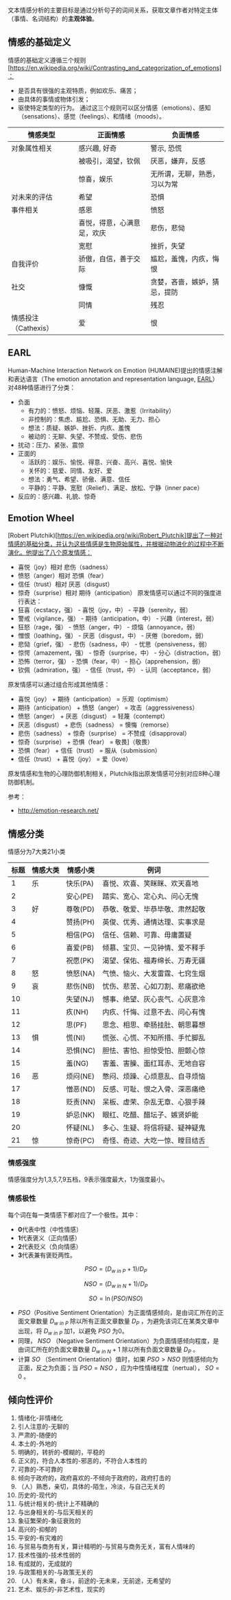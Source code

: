 文本情感分析的主要目标是通过分析句子的词间关系，获取文章作者对特定主体（事情、名词结构）的**主观体验**。

## 情感的基础定义
情感的基础定义遵循三个规则[https://en.wikipedia.org/wiki/Contrasting_and_categorization_of_emotions]：
* 是否具有很强的主观特质，例如欢乐、痛苦；
* 由具体的事情或物体引发；
* 驱使特定类型的行为。
通过这三个规则可以区分情感（emotions）、感知（sensations）、感觉（feelings）、和情绪（moods）。

| 情感类型           | 正面情感           | 负面情感           |
|----------------|----------------|----------------|
| 对象属性相关         | 感兴趣, 好奇        | 警示, 恐慌         |
|                     | 被吸引，渴望，钦佩      | 厌恶，嫌弃，反感       |
|                     | 惊喜，娱乐          | 无所谓，无聊，熟悉，习以为常 |
| 对未来的评估         | 希望             | 恐惧             |
| 事件相关             | 感恩             | 愤怒             |
|                     | 喜悦，得意，心满意足，欢庆  | 悲伤，悲恸          |
|                     | 宽慰             | 挫折，失望          |
| 自我评价           | 骄傲，自信，善于交际     | 尴尬，羞愧，内疚，悔恨    |
| 社交             | 慷慨             | 贪婪，吝啬，嫉妒，猜忌，提防 |
|                     | 同情             | 残忍             |
| 情感投注（Cathexis） | 爱              | 恨              |

## EARL
Human-Machine Interaction Network on Emotion (HUMAINE)提出的情感注解和表达语言（The emotion annotation and representation language, [EARL](http://emotion-research.net/projects/humaine/earl)）对48种情感进行了分类：
- 负面
   - 有力的：愤怒、烦恼、轻蔑、厌恶、激惹（Irritability）
   - 非控制的：焦虑、尴尬、恐惧、无助、无力、担心
   - 想法：质疑、嫉妒、挫折、内疚、羞愧
   - 被动的：无聊、失望、不赞成、受伤、悲伤
- 扰动：压力、紧张、震惊
- 正面的
   - 活跃的：娱乐、愉悦、得意、兴奋、高兴、喜悦、愉快
   - 关怀的：慈爱、同情、友好、爱
   - 想法：勇气、希望、骄傲、满意、信任
   - 平静的：平静、宽慰（Relief）、满足、放松、宁静（inner pace）
- 反应的：感兴趣、礼貌、惊奇

## Emotion Wheel
[Robert Plutchik)[https://en.wikipedia.org/wiki/Robert_Plutchik]提出了一种对情感的基础分类，并认为这些情感是生物原始属性，并根据动物进化的过程中不断演化。他提出了八个原发情感：
* 喜悦（joy）相对 悲伤（sadness）
* 愤怒（anger）相对 恐惧（fear）
* 信任（trust）相对 厌恶（disgust）
* 惊奇（surprise）相对 期待（anticipation）
原发情感可以通过不同的强度进行表达：
* 狂喜（ecstacy，强） - 喜悦（joy，中） - 平静（serenity，弱）
* 警戒（vigilance，强） - 期待（anticipation，中） - 兴趣（interest，弱）
* 狂怒（rage，强） - 愤怒（anger，中） - 烦恼（annoyance，弱）
* 憎恨（loathing，强） - 厌恶（disgust，中） - 厌倦（boredom，弱）
* 悲恸（grief，强） - 悲伤（sadness，中） - 忧思（pensiveness，弱）
* 惊愕（amazement，强） - 惊奇（surprise，中） - 分心（distraction，弱）
* 恐怖（terror，强） - 恐惧（fear，中） - 担心（apprehension，弱）
* 钦佩（admiration，强） - 信任（trust，中） - 认同（acceptance，弱）

原发情感可以通过组合形成其他情感：
* 喜悦（joy） + 期待（anticipation） = 乐观（optimism）
* 期待（anticipation） + 愤怒（anger） = 攻击（aggressiveness）
* 愤怒（anger） + 厌恶（disgust） = 轻蔑（contempt）
* 厌恶（disgust） + 悲伤（sadness） = 懊悔（remorse）
* 悲伤（sadness） + 惊奇（surprise） = 不赞成（disapproval）
* 惊奇（surprise） + 恐惧（fear） = 敬畏]（敬畏）
* 恐惧（fear） + 信任（trust） = 服从（submission）
* 信任（trust） + 喜悦（joy） = 爱（love）

原发情感和生物的心理防御机制相关，Plutchik指出原发情感可分别对应8种心理防御机制。

参考：
* http://emotion-research.net/

## 情感分类
情感分为7大类21小类

| 标题 | 情感大类 | 情感小类   | 例词              |
|----|------|--------|-----------------|
| 1  | 乐    | 快乐(PA) | 喜悦、欢喜、笑眯眯、欢天喜地  |
| 2  |      | 安心(PE) | 踏实、宽心、定心丸、问心无愧  |
| 3  | 好    | 尊敬(PD) | 恭敬、敬爱、毕恭毕敬、肃然起敬 |
| 4  |      | 赞扬(PH) | 英俊、优秀、通情达理、实事求是 |
| 5  |      | 相信(PG) | 信任、信赖、可靠、毋庸置疑   |
| 6  |      | 喜爱(PB) | 倾慕、宝贝、一见钟情、爱不释手 |
| 7  |      | 祝愿(PK) | 渴望、保佑、福寿绵长、万寿无疆 |
| 8  | 怒    | 愤怒(NA) | 气愤、恼火、大发雷霆、七窍生烟 |
| 9  | 哀    | 悲伤(NB) | 忧伤、悲苦、心如刀割、悲痛欲绝 |
| 10 |      | 失望(NJ) | 憾事、绝望、灰心丧气、心灰意冷 |
| 11 |      | 疚(NH)  | 内疚、忏悔、过意不去、问心有愧 |
| 12 |      | 思(PF)  | 思念、相思、牵肠挂肚、朝思暮想 |
| 13 | 惧    | 慌(NI)  | 慌张、心慌、不知所措、手忙脚乱 |
| 14 |      | 恐惧(NC) | 胆怯、害怕、担惊受怕、胆颤心惊 |
| 15 |      | 羞(NG)  | 害羞、害臊、面红耳赤、无地自容 |
| 16 | 恶    | 烦闷(NE) | 憋闷、烦躁、心烦意乱、自寻烦恼 |
| 17 |      | 憎恶(ND) | 反感、可耻、恨之入骨、深恶痛绝 |
| 18 |      | 贬责(NN) | 呆板、虚荣、杂乱无章、心狠手辣 |
| 19 |      | 妒忌(NK) | 眼红、吃醋、醋坛子、嫉贤妒能  |
| 20 |      | 怀疑(NL) | 多心、生疑、将信将疑、疑神疑鬼 |
| 21 | 惊    | 惊奇(PC) | 奇怪、奇迹、大吃一惊、瞠目结舌 |

### 情感强度
情感强度分为1,3,5,7,9五档，9表示强度最大，1为强度最小。

### 情感极性 
每个词在每一类情感下都对应了一个极性。其中：
* **0**代表中性（中性情感）
* **1**代表褒义（正向情感）
* **2**代表贬义（负向情感）
* **3**代表兼有褒贬两性。

$$ PSO=(D_{w\:in\:P}+1)/D_{P} $$

$$ NSO=(D_{w\:in\:N}+1)/D_{P} $$

$$ SO=\ln(PSO/NSO) $$

- $PSO$（Positive Sentiment Orientation）为正面情感倾向，是由词汇所在的正面文章数量 $D_{w\:in\:P}$ 除以所有正面文章数量 $D_{P}$ ，为避免该词汇在某类文章中出现，将 $D_{w\:in\:P}$ 加1，以避免 $PSO$ 为0。
- 同理， $NSO$ （Negative Sentiment Orientation）为负面情感倾向程度，是由词汇所在的负面文章数量 $D_{w\:in\:N} +1$ 除以所有负面文章数量 $D_{P}$  。
- 计算 $SO$ （Sentiment Orientation）值时，如果 $PSO>NSO$ 则情感倾向为正面，反之为负面；当 $PSO=NSO$ ，应为中性情绪程度（nertual）， $SO=0$ 。


## 倾向性评价
1. 情绪化-非情绪化
1. 引人注意的-无聊的
1. 严肃的-随便的
1. 本土的-外地的
1. 明确的，转折的-模糊的，平稳的
1. 正义的，符合人本性的-邪恶的，不符合人本性的
1. 可靠的-不可靠的
1. 倾向于政府的，政府喜欢的-不倾向于政府的，政府打击的
1. （人）熟悉，亲切，具体的-陌生，冷淡，与自己无关的
1. 历史的-现代的
1. 与统计相关的-统计上不精确的
1. 与出身相关的-与后天相关的
1. 象征繁荣的-象征衰败的
1. 高兴的-抑郁的
1. 平安的-有灾难的
1. 与贸易与商务有关，算计精明的-与贸易与商务无关，富有人情味的
1. 技术性强的-技术性弱的
1. 有成就的，无成就的
1. 与政策相关的-与政策无关的
1. （人）有未来，奋斗，前途的-无未来，无前途，无希望的
1. 艺术、娱乐的-非艺术性，现实的
